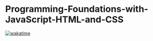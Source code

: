 # Programming-Foundations-with-JavaScript-HTML-and-CSS
[![wakatime](https://wakatime.com/badge/github/Verisimilitude11/Programming-Foundations-with-JavaScript-HTML-and-CSS.svg)](https://wakatime.com/badge/github/Verisimilitude11/Programming-Foundations-with-JavaScript-HTML-and-CSS)
